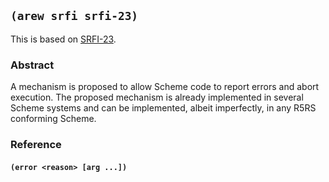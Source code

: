 
## `(arew srfi srfi-23)`

This is based on [SRFI-23](https://srfi.schemers.org/srfi-23/).

### Abstract

A mechanism is proposed to allow Scheme code to report errors and
abort execution. The proposed mechanism is already implemented in
several Scheme systems and can be implemented, albeit imperfectly, in
any R5RS conforming Scheme.

### Reference

#### `(error <reason> [arg ...])`
